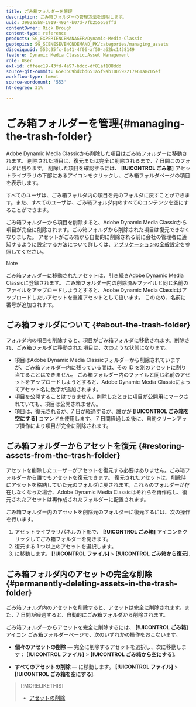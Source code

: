 ```yaml
---
title: ごみ箱フォルダーを管理
description: ごみ箱フォルダーの管理方法を説明します。
uuid: 3992a5b8-1919-4924-b07d-7fb25565effd
contentOwner: Rick Brough
content-type: reference
products: SG_EXPERIENCEMANAGER/Dynamic-Media-Classic
geptopics: SG_SCENESEVENONDEMAND_PK/categories/managing_assets
discoiquuid: 553c95fc-0a41-4f06-af50-a62bc1438149
feature: Dynamic Media Classic,Asset Management
role: User
exl-id: cffeec19-43fd-4a97-bdcc-df81af108ddd
source-git-commit: 65e3b69bdcbd651a5f9ab100592217e61a8c05ef
workflow-type: tm+mt
source-wordcount: '553'
ht-degree: 31%

---
```


# ごみ箱フォルダーを管理{#managing-the-trash-folder}

Adobe Dynamic Media Classicから削除した項目はごみ箱フォルダーに移動されます。 削除された項目は、復元または完全に削除されるまで、7 日間このフォルダに残ります。 削除した項目を確認するには、 **[!UICONTROL ごみ箱]** アセットライブラリの下部にあるアイコンをクリックし、ごみ箱フォルダページの項目を表示します。

すべてのユーザは、ごみ箱フォルダ内の項目を元のフォルダに戻すことができます。また、すべてのユーザは、ごみ箱フォルダ内のすべてのコンテンツを空にすることができます。

ごみ箱フォルダーから項目を削除すると、Adobe Dynamic Media Classicから項目が完全に削除されます。ごみ箱フォルダから削除された項目は復元できなくなりました。 アセットがごみ箱から自動的に削除される前に会社の管理者に通知するように設定する方法について詳しくは、[アプリケーションの全般設定](application-setup.md#general_settings)を参照してください。

>[!NOTE]
>
>ごみ箱フォルダーに移動されたアセットは、引き続きAdobe Dynamic Media Classicに登録されます。 ごみ箱フォルダー内の削除済みファイルと同じ名前のファイルをアップロードしようとすると、Adobe Dynamic Media Classicはアップロードしたいアセットを重複アセットとして扱います。 このため、名前に番号が追加されます。

## ごみ箱フォルダについて {#about-the-trash-folder}

フォルダ内の項目を削除すると、項目がごみ箱フォルダに移動されます。削除され、ごみ箱フォルダに移動された項目は、次のような状態になります。

* 項目はAdobe Dynamic Media Classicフォルダーから削除されていますが、ごみ箱フォルダー内に残っている間は、その ID を別のアセットに割り当てることはできません。 ごみ箱フォルダー内のファイルと同じ名前のアセットをアップロードしようとすると、Adobe Dynamic Media Classicによってアセット名に数字が追加されます。
* 項目を公開することはできません。削除したときに項目が公開用にマークされていても、項目は公開されません。
* 項目は、復元されるか、7 日が経過するか、誰かが **[!UICONTROL ごみ箱を空にする]** コマンドを使用します。 7 日間経過した後に、自動クリーンアップ操作により項目が完全に削除されます。

## ごみ箱フォルダーからアセットを復元 {#restoring-assets-from-the-trash-folder}

アセットを削除したユーザーがアセットを復元する必要はありません。ごみ箱フォルダーから誰でもアセットを復元できます。 復元されたアセットは、削除時にアセットを格納していた元のフォルダに戻されます。これらのフォルダーが存在しなくなった場合、Adobe Dynamic Media Classicはそれらを再作成し、復元されたアセットは再作成されたフォルダーに配置されます。

ごみ箱フォルダー内のアセットを削除元のフォルダーに復元するには、次の操作を行います。

1. アセットライブラリパネルの下部で、 **[!UICONTROL ごみ箱]** アイコンをクリックしてごみ箱フォルダーを開きます。
1. 復元する 1 つ以上のアセットを選択します。
1. に移動します。 **[!UICONTROL ファイル]** > **[!UICONTROL ごみ箱から復元]**.

## ごみ箱フォルダ内のアセットの完全な削除 {#permanently-deleting-assets-in-the-trash-folder}

ごみ箱フォルダ内のアセットを削除すると、アセットは完全に削除されます。また、7 日間が経過すると、自動的にごみ箱フォルダから削除されます。

ごみ箱フォルダーからアセットを完全に削除するには、 **[!UICONTROL ごみ箱]** アイコン ごみ箱フォルダーページで、次のいずれかの操作をおこないます。

* **個々のアセットの削除**  — 完全に削除するアセットを選択し、次に移動します： **[!UICONTROL ファイル]** > **[!UICONTROL ごみ箱から空にする]**.

* **すべてのアセットの削除**  — に移動します。 **[!UICONTROL ファイル]** > **[!UICONTROL ごみ箱を空にする]**.

>[!MORELIKETHIS]
>
>* [アセットの削除](moving-renaming-deleting-assets.md#delete_assets)

